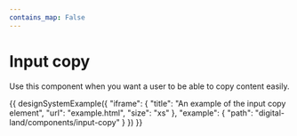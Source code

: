 ```yaml
---
contains_map: False
---
```

# Input copy

Use this component when you want a user to be able to copy content easily.

{{ designSystemExample({
"iframe": {
    "title": "An example of the input copy element",
    "url": "example.html",
    "size": "xs"
},
"example": {
    "path": "digital-land/components/input-copy"
}
}) }}
